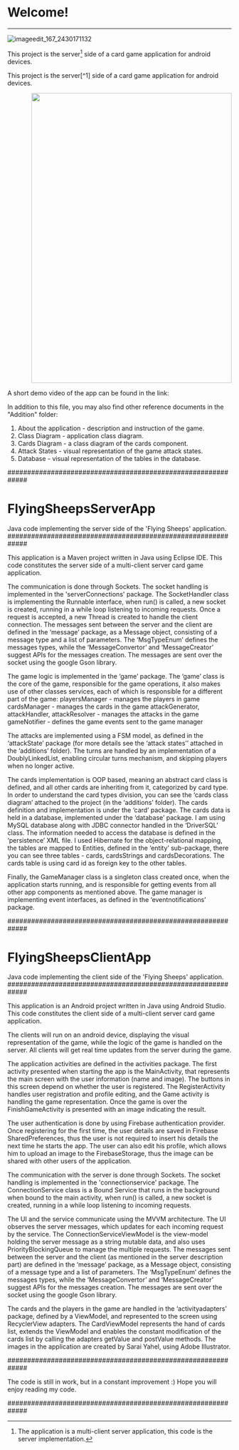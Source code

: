 # Welcome!
____________________________________________________________________________________________________


![imageedit_167_2430171132](https://user-images.githubusercontent.com/23153754/144578230-8f331f1d-1623-4f96-a698-bee044492546.png)



This project is the server[^1] side of a card game application for android devices.

<div class="start">
  <p>This project is the server[^1] side of a card game application for android devices. </p>
<p align="right">
  <img src="https://user-images.githubusercontent.com/23153754/144582294-05402a68-9d40-4e2c-b214-f8463a52093f.png" width=450px height=650px />
</p>
</div>





A short demo video of the app can be found in the link:

In addition to this file, you may also find other reference documents in the "Addition" folder:
1. About the application - description and instruction of the game.
2. Class Diagram - application class diagram.
3. Cards Diagram - a class diagram of the cards component.
4. Attack States - visual representation of the game attack states.
5. Database - visual representation of the tables in the database.



#############################################################
# FlyingSheepsServerApp 
Java code implementing the server side of the 'Flying Sheeps' application.
#############################################################

This application is a Maven project written in Java using Eclipse IDE. 
This code constitutes the server side of a multi-client server card game application.

The communication is done through Sockets. 
The socket handling is implemented in the 'serverConnections' package.
The SocketHandler class is implementing the Runnable interface, when run() is called, a new socket is created, running in a while loop listening to incoming requests. 
Once a request is accepted, a new Thread is created to handle the client connection. 
The messages sent between the server and the client are defined in the ‘message’ package, as a Message object, consisting of a message type and a list of parameters.
The ‘MsgTypeEnum’ defines the messages types, while the ‘MessageConvertor’ and ‘MessageCreator’ suggest APIs for the messages creation.
The messages are sent over the socket using the google Gson library. 

The game logic is implemented in the ‘game’ package.
The ‘game’ class is the core of the game, responsible for the game operations, it also makes use of other classes services,
each of which is responsible for a different part of the game:
playersManager - manages the players in game
cardsManager - manages the cards in the game
attackGenerator, attackHandler, attackResolver - manages the attacks in the game
gameNotifier - defines the game events sent to the game manager

The attacks are implemented using a FSM model, as defined in the ‘attackState’ package  (for more details see the ‘attack states’’ attached in the ‘additions’ folder).
The turns are handled by an implementation of a DoublyLinkedList, enabling circular turns mechanism, and skipping players when no longer active.

The cards implementation is OOP based, meaning an abstract card class is defined, and all other cards are inheriting from it, categorized by card type.
In order to understand the card types division, you can see the ‘cards class diagram’ attached to the project (in the ‘additions’ folder).
The cards definition and implementation is under the ‘card’ package. 
The cards data is held in a database, implemented under the ‘database’ package.
I am using MySQL database along with JDBC connector handled in the ‘DriverSQL’ class.
The information needed to access the database is defined in the ‘persistence’ XML file. 
I used Hibernate for the object-relational mapping, the tables are mapped to Entities, defined in the ‘entity’ sub-package,
there you can see three tables - cards, cardsStrings and cardsDecorations.
The cards table is using card id as foreign key to the other tables.

Finally, the GameManager class is a singleton class created once, when the application starts running, 
and is responsible for getting events from all other app components as mentioned above.
The game manager is implementing event interfaces, as defined in the ‘eventnotifications’ package. 



#############################################################
# FlyingSheepsClientApp 
Java code implementing the client side of the 'Flying Sheeps' application.
#############################################################

This application is an Android project written in Java using Android Studio. 
This code constitutes the client side of a multi-client server card game application.

The clients will run on an android device, displaying the visual representation of the game, while the logic of the game is handled on the server.
All clients will get real time updates from the server during the game.

The application activities are defined in the activities package.
The first activity presented when starting the app is the MainActivity, that represents the main screen with the user information (name and image).
The buttons in this screen depend on whether the user is registered.
The RegisterActivity handles user registration and profile editing, and the Game activity is handling the game representation.
Once the game is over the FinishGameActivity is presented with an image indicating the result.

The user authentication is done by using Firebase authentication provider.
Once registering for the first time, the user details are saved in Firebase SharedPreferences,
thus the user is not required to insert his details the next time he starts the app.
The user can also edit his profile, which allows him to upload an image to the FirebaseStorage,
thus the image can be shared with other users of the application. 

The communication with the server is done through Sockets. 
The socket handling is implemented in the 'connectionservice' package.
The ConnectionService class is a Bound Service that runs in the background when bound to the main activity,
when run() is called, a new socket is created, running in a while loop listening to incoming requests.

The UI and the service communicate using the MVVM architecture.
The UI observes the server messages, which updates for each incoming request by the service.
The ConnectionServiceViewModel is the view-model holding the server message as a string mutable data, and also uses PriorityBlockingQueue to manage the multiple requests.
The messages sent between the server and the client (as mentioned in the server description part) are defined in the ‘message’ package,
as a Message object, consisting of a message type and a list of parameters.
The ‘MsgTypeEnum’ defines the messages types, while the ‘MessageConvertor’ and ‘MessageCreator’ suggest APIs for the messages creation. 
The messages are sent over the socket using the google Gson library.

The cards and the players in the game are handled in the ‘activityadapters’ package,
defined by a ViewModel, and represented to the screen using RecyclerView adapters.
The CardViewModel represents the hand of cards list, extends the ViewModel
and enables the constant modification of the cards list by calling the adapters getValue and postValue methods.
The images in the application are created by Sarai Yahel, using Adobe Illustrator.


#############################################################

The code is still in work, but in a constant improvement :) 
Hope you will enjoy reading my code. 

#############################################################

[^1]: The application is a multi-client server application, this code is the server implementation.

